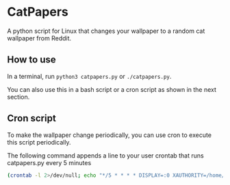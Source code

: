 # CatPapers

A python script for Linux that changes your wallpaper to a random cat wallpaper from Reddit.

## How to use

In a terminal, run `python3 catpapers.py` or `./catpapers.py`.

You can also use this in a bash script or a cron script as shown in the next section.

## Cron script
To make the wallpaper change periodically, you can use cron to execute this script periodically.

The following command appends a line to your user crontab that runs catpapers.py every 5 minutes

```bash
(crontab -l 2>/dev/null; echo "*/5 * * * * DISPLAY=:0 XAUTHORITY=/home/$(whoami)/.Xauthority python3 /path/to/catpapers.py") | crontab -
```